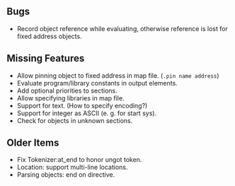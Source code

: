 ## Bugs

- Record object reference while evaluating, otherwise reference is lost for fixed address objects.

## Missing Features

- Allow pinning object to fixed address in map file. (`.pin name address`)
- Evaluate program/library constants in output elements.
- Add optional priorities to sections.
- Allow specifying libraries in map file.
- Support for text. (How to specify encoding?)
- Support for integer as ASCII (e. g. for start sys).
- Check for objects in unknown sections. 

## Older Items

- Fix Tokenizer:at_end to honor ungot token.
- Location: support multi-line locations.
- Parsing objects: end on directive.

